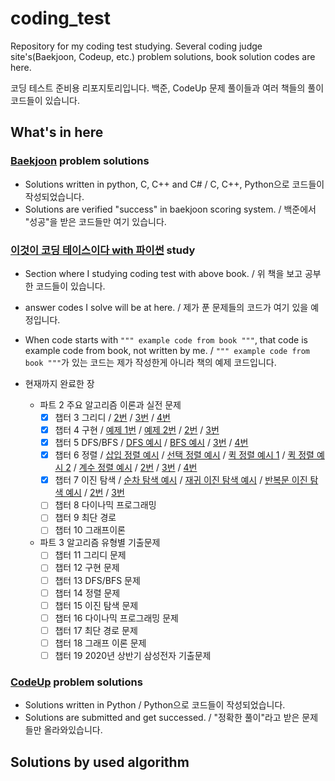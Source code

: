 # coding_test

Repository for my coding test studying. Several coding judge site's(Baekjoon, Codeup, etc.) problem solutions, book solution codes are here.

코딩 테스트 준비용 리포지토리입니다. 백준, CodeUp 문제 풀이들과 여러 책들의 풀이 코드들이 있습니다.

## What's in here

### [Baekjoon](https://www.acmicpc.net/) problem solutions

- Solutions written in python, C, C++ and C# / C, C++, Python으로 코드들이 작성되었습니다.
- Solutions are verified "success" in baekjoon scoring system. / 백준에서 "성공"을 받은 코드들만 여기 있습니다.

### [이것이 코딩 테이스이다 with 파이썬](https://www.hanbit.co.kr/store/books/look.php?p_code=B8945183661) study

- Section where I studying coding test with above book. / 위 책을 보고 공부한 코드들이 있습니다.
- answer codes I solve will be at here. / 제가 푼 문제들의 코드가 여기 있을 예정입니다.
- When code starts with `""" example code from book """`, that code is example code from book, not written by me. / `""" example code from book """`가 있는 코드는 제가 작성한게 아니라 책의 예제 코드입니다.

- 현재까지 완료한 장
  - 파트 2 주요 알고리즘 이론과 실전 문제
  	- [x] 챕터 3 그리디 / [2번](/이것이_코딩_테스트이다_with_파이썬/ch3_greedy_2.py) / [3번](/이것이_코딩_테스트이다_with_파이썬/ch3_greedy_3.py) / [4번](/이것이_코딩_테스트이다_with_파이썬/ch3_greedy_4.py)
  	- [x] 챕터 4 구현 / [예제 1번](/이것이_코딩_테스트이다_with_파이썬/ch4_implement_1_1.py) / [예제 2번](/이것이_코딩_테스트이다_with_파이썬/ch4_implement_1_2.py) / [2번](/이것이_코딩_테스트이다_with_파이썬/ch4_implement_2.py) / [3번](/이것이_코딩_테스트이다_with_파이썬/ch4_implement_3.py)
  	- [x] 챕터 5 DFS/BFS / [DFS 예시](/이것이_코딩_테스트이다_with_파이썬/ch5_DFS_BFS_dfs_example.py) / [BFS 예시](/이것이_코딩_테스트이다_with_파이썬/ch5_DFS_BFS_bfs_example.py) / [3번](/이것이_코딩_테스트이다_with_파이썬/ch5_DFS_BFS_3.py) / [4번](/이것이_코딩_테스트이다_with_파이썬/ch5_DFS_BFS_4.py)
  	- [x] 챕터 6 정렬 / [삽입 정렬 예시](/이것이_코딩_테스트이다_with_파이썬/ch6_sorting_1_insertion_sort.py) / [선택 정렬 예시](/이것이_코딩_테스트이다_with_파이썬/ch6_sorting_1_selection_sort.py) / [퀵 정렬 예시 1](/이것이_코딩_테스트이다_with_파이썬/ch6_sorting_1_quick_sort.py) / [퀵 정렬 예시 2](/이것이_코딩_테스트이다_with_파이썬/ch6_sorting_1_quick_sort_efficient.py) / [계수 정렬 예시](/이것이_코딩_테스트이다_with_파이썬/ch6_sorting_1_counting_sort.py) / [2번](/이것이_코딩_테스트이다_with_파이썬/ch6_sorting_2.py) / [3번](/이것이_코딩_테스트이다_with_파이썬/ch6_sorting_3.py) / [4번](/이것이_코딩_테스트이다_with_파이썬/ch6_sorting_4.py)
  	- [x] 챕터 7 이진 탐색 / [순차 탐색 예시](/이것이_코딩_테스트이다_with_파이썬/ch7_binary_search_1_sequential_search.py) / [재귀 이진 탐색 예시](/이것이_코딩_테스트이다_with_파이썬/ch7_binary_search_1_binary_search_recurssion.py) / [반복문 이진 탐색 예시](/이것이_코딩_테스트이다_with_파이썬/ch7_binary_search_1_binary_search_iteration.py) / [2번](/이것이_코딩_테스트이다_with_파이썬/ch7_binary_search_2.py) / [3번](/이것이_코딩_테스트이다_with_파이썬/ch7_binary_search_3.py)
  	- [ ] 챕터 8 다이나믹 프로그래밍
  	- [ ] 챕터 9 최단 경로
  	- [ ] 챕터 10 그래프이론
  - 파트 3 알고리즘 유형별 기출문제
  	- [ ] 챕터 11 그리디 문제
  	- [ ] 챕터 12 구현 문제
  	- [ ] 챕터 13 DFS/BFS 문제
  	- [ ] 챕터 14 정렬 문제
  	- [ ] 챕터 15 이진 탐색 문제
  	- [ ] 챕터 16 다이나믹 프로그래밍 문제
  	- [ ] 챕터 17 최단 경로 문제
  	- [ ] 챕터 18 그래프 이론 문제
  	- [ ] 챕터 19 2020년 상반기 삼성전자 기출문제

### [CodeUp](https://codeup.kr/index.php) problem solutions

- Solutions written in Python / Python으로 코드들이 작성되었습니다.
- Solutions are submitted and get successed. / "정확한 풀이"라고 받은 문제들만 올라와있습니다.

## Solutions by used algorithm
